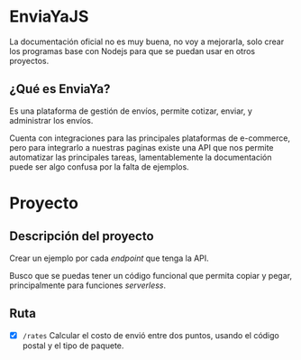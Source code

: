 # EnviaYaJS

La documentación oficial no es muy buena, no voy a mejorarla, solo crear los programas base con Nodejs para que se puedan usar en otros proyectos.

## ¿Qué es EnviaYa?

Es una plataforma de gestión de envíos, permite cotizar, enviar, y administrar los envíos.

Cuenta con integraciones para las principales plataformas de e-commerce, pero para integrarlo a nuestras paginas existe una API que nos permite automatizar las principales tareas, lamentablemente la documentación puede ser algo confusa por la falta de ejemplos.

# Proyecto

## Descripción del proyecto

Crear un ejemplo por cada _endpoint_ que tenga la API.

Busco que se puedas tener un código funcional que permita copiar y pegar, principalmente para funciones _serverless_.

## Ruta

- [x] `/rates` Calcular el costo de envió entre dos puntos, usando el código postal y el tipo de paquete.
